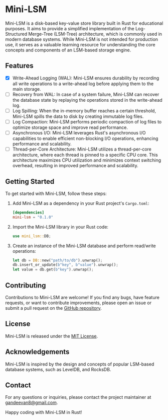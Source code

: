 # Mini-LSM

Mini-LSM is a disk-based key-value store library built in Rust for educational purposes. It aims to provide a simplified implementation of the Log-Structured Merge-Tree (LSM-Tree) architecture, which is commonly used in modern database systems. While Mini-LSM is not intended for production use, it serves as a valuable learning resource for understanding the core concepts and components of an LSM-based storage engine.

## Features

- [x] Write-Ahead Logging (WAL): Mini-LSM ensures durability by recording all write operations to a write-ahead log before applying them to the main storage.
- [ ] Recovery from WAL: In case of a system failure, Mini-LSM can recover the database state by replaying the operations stored in the write-ahead log.
- [ ] Log Spilling: When the in-memory buffer reaches a certain threshold, Mini-LSM spills the data to disk by creating immutable log files.
- [ ] Log Compaction: Mini-LSM performs periodic compaction of log files to optimize storage space and improve read performance.
- [ ] Asynchronous I/O: Mini-LSM leverages Rust's asynchronous I/O capabilities to enable efficient non-blocking I/O operations, enhancing performance and scalability.
- [ ] Thread-per-Core Architecture: Mini-LSM utilizes a thread-per-core architecture, where each thread is pinned to a specific CPU core. This architecture maximizes CPU utilization and minimizes context switching overhead, resulting in improved performance and scalability.

## Getting Started

To get started with Mini-LSM, follow these steps:

1. Add Mini-LSM as a dependency in your Rust project's `Cargo.toml`:
   ```toml
   [dependencies]
   mini-lsm = "0.1.0"
   ```

2. Import the Mini-LSM library in your Rust code:
   ```rust
   use mini_lsm::DB;
   ```

3. Create an instance of the Mini-LSM database and perform read/write operations:
   ```rust
   let db = DB::new("path/to/db").unwrap();
   db.insert_or_update(b"key", b"value").unwrap();
   let value = db.get(b"key").unwrap();
   ```

## Contributing

Contributions to Mini-LSM are welcome! If you find any bugs, have feature requests, or want to contribute improvements, please open an issue or submit a pull request on the [GitHub repository](https://github.com/gandeevan/mini-lsm).

## License

Mini-LSM is released under the [MIT License](https://opensource.org/licenses/MIT).

## Acknowledgements

Mini-LSM is inspired by the design and concepts of popular LSM-based database systems, such as LevelDB, and RocksDB.

## Contact

For any questions or inquiries, please contact the project maintainer at [gandeevan8@gmail.com](mailto:gandeevan8@gmail.com).

Happy coding with Mini-LSM in Rust!
